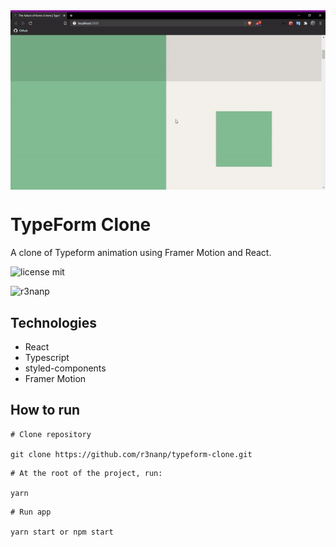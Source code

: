 <img align="center" src="./.github/front.gif">

# TypeForm Clone
A clone of Typeform animation using Framer Motion and React.<br/>

![license mit](https://img.shields.io/github/license/r3nanp/mercadolivre-clone?color=blue&logo=github)

![r3nanp](https://img.shields.io/badge/r3nanp-typeform--clone-blue)

## Technologies
* React
* Typescript
* styled-components
* Framer Motion

## How to run

```
# Clone repository

git clone https://github.com/r3nanp/typeform-clone.git
```

```
# At the root of the project, run:

yarn
```

```
# Run app

yarn start or npm start
```

<!-- ### Link
[Website]() -->

